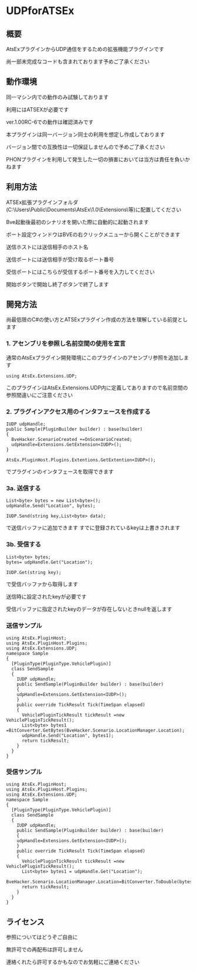 # UDPforATSEx
## 概要
AtsExプラグインからUDP通信をするための拡張機能プラグインです

尚一部未完成なコードも含まれております予めご了承ください
## 動作環境
同一マシン内での動作のみ試験しております

利用にはATSEXが必要です

ver.1.00RC-6での動作は確認済みです

本プラグインは同一バージョン同士の利用を想定し作成しております

バージョン間での互換性は一切保証しませんので予めご了承ください

PHONプラグインを利用して発生した一切の損害においては当方は責任を負いかねます
## 利用方法
ATSEx拡張プラグインフォルダ(C:\Users\Public\Documents\AtsEx\1.0\Extensions\等)に配置してください

Bve起動後最初のシナリオを開いた際に自動的に起動されます

ポート設定ウィンドウはBVEの右クリックメニューから開くことができます

送信ホストには送信相手のホスト名

送信ポートには送信相手が受け取るポート番号

受信ポートにはこちらが受信するポート番号を入力してください

開始ボタンで開始し終了ボタンで終了します
## 開発方法
尚最低限のC#の使い方とATSExプラグイン作成の方法を理解している前提とします
### 1. アセンブリを参照し名前空間の使用を宣言
通常のAtsExプラグイン開発環境にこのプラグインのアセンブリ参照を追加します
```
using AtsEx.Extensions.UDP;
```
このプラグインはAtsEx.Extensions.UDP内に定義してありますので名前空間の参照間違いにご注意ください
### 2. プラグインアクセス用のインタフェースを作成する
```
IUDP udpHandle;
public Sample(PluginBuilder builder) : base(builder)
{
  BveHacker.ScenarioCreated +=OnScenarioCreated;    
  udpHandle=Extensions.GetExtension<IUDP>();
}
```
```
AtsEx.PluginHost.Plugins.Extentions.GetExtention<IUDP>();
```
でプラグインのインタフェースを取得できます
### 3a. 送信する
```
List<byte> bytes = new List<byte>();
udpHandle.Send("Location", bytes);
```
```
IUDP.Send(string key,List<byte> data);
```
で送信バッファに追加できます
すでに登録されているkeyは上書きされます

### 3b. 受信する
```
List<byte> bytes;
bytes= udpHandle.Get("Location");
```
```
IUDP.Get(string key);
```
で受信バッファから取得します

送信時に設定されたkeyが必要です

受信バッファに指定されたkeyのデータが存在しないときnullを返します
### 送信サンプル
```
using AtsEx.PluginHost;
using AtsEx.PluginHost.Plugins;
using AtsEx.Extensions.UDP;
namespace Sample
{
  [PluginType(PluginType.VehiclePlugin)]
  class SendSample
  {
    IUDP udpHandle;
    public SendSample(PluginBuilder builder) : base(builder)
    {
    udpHandle=Extensions.GetExtension<IUDP>();
    }
    public override TickResult Tick(TimeSpan elapsed)
    {
      VehiclePluginTickResult tickResult =new VehiclePluginTickResult();
      List<byte> bytes1 =BitConverter.GetBytes(BveHacker.Scenario.LocationManager.Location);
      udpHandle.Send("Location", bytes1);
      return tickResult;   
    }
  }
}
```
### 受信サンプル
```
using AtsEx.PluginHost;
using AtsEx.PluginHost.Plugins;
using AtsEx.Extensions.UDP;
namespace Sample
{
  [PluginType(PluginType.VehiclePlugin)]
  class SendSample
  {
    IUDP udpHandle;
    public SendSample(PluginBuilder builder) : base(builder)
    {
    udpHandle=Extensions.GetExtension<IUDP>();
    }
    public override TickResult Tick(TimeSpan elapsed)
    {
      VehiclePluginTickResult tickResult =new VehiclePluginTickResult();
      List<byte> bytes1 = udpHandle.Get("Location");
      BveHacker.Scenario.LocationManager.Location=BitConverter.ToDouble(bytes1,0);
      return tickResult;   
    }
  }
}
```
## ライセンス
参照についてはどうぞご自由に

無許可での再配布は許可しません

連絡くれたら許可するかもなのでお気軽にご連絡ください
